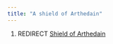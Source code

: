 ```yaml
---
title: "A shield of Arthedain"
---
```


1.  REDIRECT [Shield of Arthedain](Shield_of_Arthedain "wikilink")